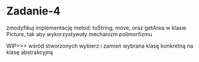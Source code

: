 # Zadanie-4

zmodyfikuj implementację metod: toString, move, oraz getArea w klasie Picture, tak aby wykorzystywały mechanizm polimorfizmu

WIP>>> wśród stworzonych wybierz i zamień wybrana klasę konkretną na klasę abstrakcyjną
